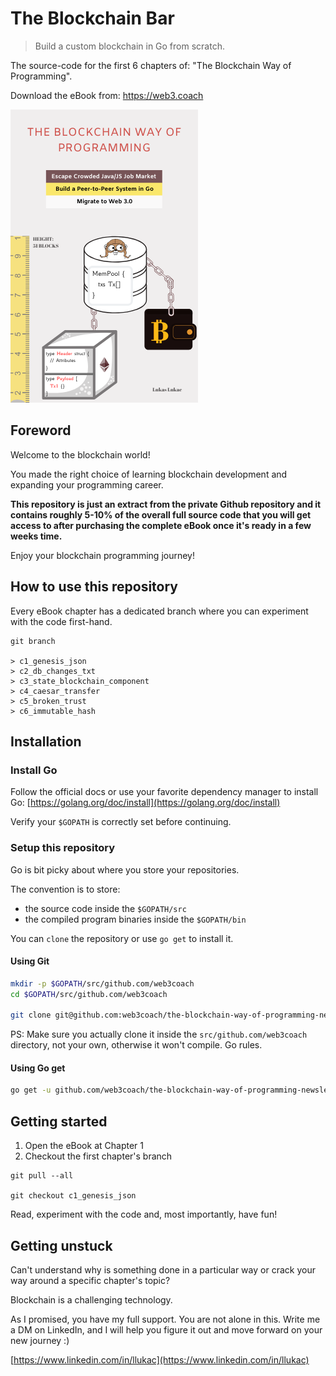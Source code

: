 # The Blockchain Bar
> Build a custom blockchain in Go from scratch.

The source-code for the first 6 chapters of: "The Blockchain Way of Programming".

Download the eBook from: https://web3.coach

![book cover](./book_cover.png)

## Foreword
Welcome to the blockchain world!

You made the right choice of learning blockchain development and expanding your programming career.

**This repository is just an extract from the private Github repository and it contains roughly 5-10% of the overall full source code that you will get access to after purchasing the complete eBook once it's ready in a few weeks time.**

Enjoy your blockchain programming journey! 

## How to use this repository
Every eBook chapter has a dedicated branch where you can experiment with the code first-hand.

```git
git branch

> c1_genesis_json
> c2_db_changes_txt
> c3_state_blockchain_component
> c4_caesar_transfer
> c5_broken_trust
> c6_immutable_hash
```

## Installation

### Install Go
Follow the official docs or use your favorite dependency manager
to install Go: [https://golang.org/doc/install](https://golang.org/doc/install)

Verify your `$GOPATH` is correctly set before continuing.

### Setup this repository

Go is bit picky about where you store your repositories.

The convention is to store:
- the source code inside the `$GOPATH/src`
- the compiled program binaries inside the `$GOPATH/bin`

You can `clone` the repository or use `go get` to install it.

#### Using Git
```bash
mkdir -p $GOPATH/src/github.com/web3coach
cd $GOPATH/src/github.com/web3coach

git clone git@github.com:web3coach/the-blockchain-way-of-programming-newsletter-edition.git
```

PS: Make sure you actually clone it inside the `src/github.com/web3coach` directory, not your own, otherwise it won't compile. Go rules.

#### Using Go get
```bash
go get -u github.com/web3coach/the-blockchain-way-of-programming-newsletter-edition
```

## Getting started
1. Open the eBook at Chapter 1
1. Checkout the first chapter's branch

```git
git pull --all

git checkout c1_genesis_json
```

Read, experiment with the code and, most importantly, have fun!

## Getting unstuck
Can't understand why is something done in a particular way or crack your way around a specific chapter's topic?

Blockchain is a challenging technology.
   
As I promised, you have my full support. You are not alone in this. Write me a DM on LinkedIn, and I will help you figure it out and move forward on your new journey :)
   
[https://www.linkedin.com/in/llukac](https://www.linkedin.com/in/llukac)
